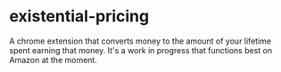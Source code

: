 # existential-pricing
A chrome extension that converts money to the amount of your lifetime spent earning that money. It's a work in progress that functions best on Amazon at the moment.
